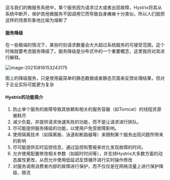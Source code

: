 这与我们的微服务系统中，某个服务因为请求过大或者出现故障，Hystrix将其从系统中断开，保护其他微服务不因调用它而导致自身瘫痪十分类似，所以人们就把这样的场景形象地比喻为熔断了

#### 服务降级

在一些极端的情况下，某些时刻请求数量会大大超过系统服务的可接受范围，这个时候就要考虑服务降级了。服务降级是分布式中的一个重要概念，这里我将对其进行解释。

![image-20210816153243175](https://gitee.com/Sean0516/image/raw/master/img/image-20210816153243175.png)

图上的降级服务，只是使用最简单的静态数据或者静态页面来反馈处理结果，但对于企业实际可能更为复杂

#### Hystrix的功能简介

1. 防止单个服务的故障导致其依赖和相关的服务容器（如Tomcat）的线程资源被耗尽
2. 减少负载，并提供请求快速失败的功能，而不是让请求进行排队。
3. 尽可能提供服务降级的功能，以使用户免受故障影响。
4. 使用隔离技术（如隔离板、泳道和断路器等）来限制某个服务出现问题所带来的影响
5. 尽可能提供实时监控信息，通过监控和警报来优化发现故障的时间。
6. 允许使用配置修改相关参数（如超时时间等），并支持Hystrix大多数方面的动态属性更改，从而允许使用低延迟反馈循环进行实时操作修改
7. 对服务调用消费者内部的故障进行保护，而不仅仅是在网络流量上进行保护降级、限流

